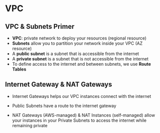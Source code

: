 # VPC

## VPC & Subnets Primer

- **VPC**: private network to deploy your resources (regional resource)
- **Subnets** allow you to partition your network inside your VPC (AZ resource)
- A **public subnet** is a subnet that is accessible from the internet
- A **private subnet** is a subnet that is not accessible from the internet
- To define access to the internet and between subnets, we use **Route Tables**

## Internet Gateway & NAT Gateways

- Internet Gateways helps our VPC instances connect with the internet
- Public Subnets have a route to the internet gateway

- NAT Gateways (AWS-managed) & NAT Instances (self-managed) allow your instances in your Private Subnets to access the internet while remaining private
